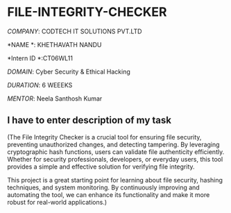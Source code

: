 # FILE-INTEGRITY-CHECKER
*COMPANY*: CODTECH IT SOLUTIONS PVT.LTD 

*NAME   *: KHETHAVATH NANDU

*Intern ID *:CT06WL11

*DOMAIN*:  Cyber Security & Ethical Hacking

*DURATION*: 6 WEEEKS

*MENTOR*: Neela Santhosh Kumar
## I have to enter description of my task
(The File Integrity Checker is a crucial tool for ensuring file security, preventing unauthorized changes, and detecting tampering. By leveraging cryptographic hash functions, users can validate file authenticity efficiently. Whether for security professionals, developers, or everyday users, this tool provides a simple and effective solution for verifying file integrity.

This project is a great starting point for learning about file security, hashing techniques, and system monitoring. By continuously improving and automating the tool, we can enhance its functionality and make it more robust for real-world applications.)
